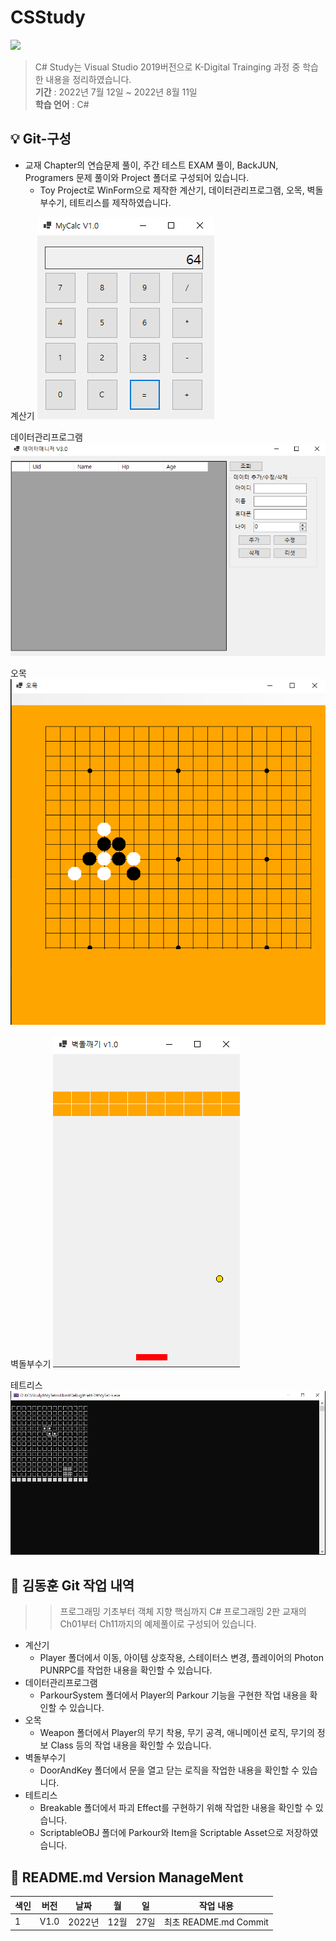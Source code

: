 # CSStudy

<img src="https://capsule-render.vercel.app/api?type=wave&color=auto&height=300&section=header&text=CS%20Study&fontSize=90" />

> C# Study는 Visual Studio 2019버전으로 K-Digital Trainging 과정 중 학습한 내용을 정리하였습니다.
<br/> **기간** : 2022년 7월 12일 ~ 2022년 8월 11일
<br/> **학습 언어**    : C#

:bulb:   Git-구성
------------------------
* 교재 Chapter의 연습문제 풀이, 주간 테스트 EXAM 풀이, BackJUN, Programers 문제 풀이와 Project 폴더로 구성되어 있습니다. 
  * Toy Project로 WinForm으로 제작한 계산기, 데이터관리프로그램, 오목, 벽돌부수기, 테트리스를 제작하였습니다.

계산기
<img src="img/one.png">

데이터관리프로그램
<img src="img/two.png">

오목
<img src="img/three.png">

벽돌부수기
<img src="img/four.png">

테트리스
<img src="img/five.png">

💾 김동훈 Git 작업 내역
------------------------
>> 프로그래밍 기초부터 객체 지향 핵심까지 C# 프로그래밍 2판 교재의 Ch01부터 Ch11까지의 예제풀이로 구성되어 있습니다.
* 계산기
  * Player 폴더에서 이동, 아이템 상호작용, 스테이터스 변경, 플레이어의 Photon PUNRPC를 작업한 내용을 확인할 수 있습니다.
* 데이터관리프로그램
  * ParkourSystem 폴더에서 Player의 Parkour 기능을 구현한 작업 내용을 확인할 수 있습니다.
* 오목
  * Weapon 폴더에서 Player의 무기 착용, 무기 공격, 애니메이션 로직, 무기의 정보 Class 등의 작업 내용을 확인할 수 있습니다.  
* 벽돌부수기
  * DoorAndKey 폴더에서 문을 열고 닫는 로직을 작업한 내용을 확인할 수 있습니다.
* 테트리스
  * Breakable 폴더에서 파괴 Effect를 구현하기 위해 작업한 내용을 확인할 수 있습니다.
  * ScriptableOBJ 폴더에 Parkour와 Item을 Scriptable Asset으로 저장하였습니다.


:nail_care: README.md Version ManageMent
------------------------

색인|버전|날짜|월|일|작업 내용
---|---|---|---|---|---|
1|V1.0|2022년|12월|27일|최초 README.md Commit
